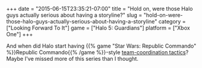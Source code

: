 +++
date = "2015-06-15T23:35:21-07:00"
title = "Hold on, were those Halo guys actually serious about having a storyline?"
slug = "hold-on-were-those-halo-guys-actually-serious-about-having-a-storyline"
category = ["Looking Forward To It"]
game = ["Halo 5: Guardians"]
platform = ["Xbox One"]
+++

And when did Halo start having {{% game "Star Wars: Republic Commando" %}}Republic Commando{{% /game %}}-style <a href="http://www.vg247.com/2015/06/15/halo-5-e3-2015-demo-video/">team-coordination tactics</a>?  Maybe I've missed more of this series than I thought.